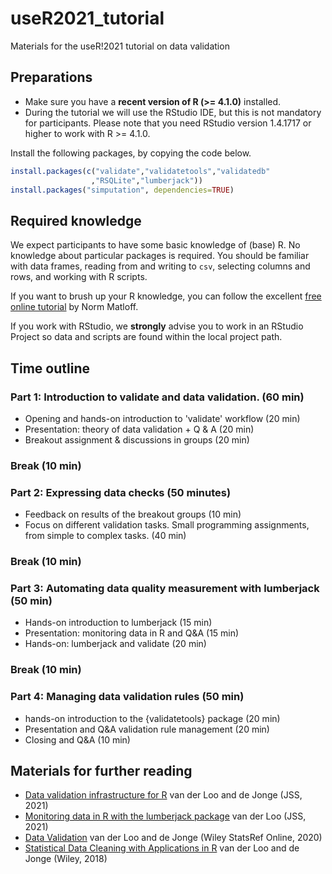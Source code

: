# useR2021_tutorial
Materials for the useR!2021 tutorial on data validation


## Preparations

- Make sure you have a **recent version of R (>= 4.1.0)** installed. 
- During the tutorial we will use the RStudio IDE, but this is
  not mandatory for participants. Please note that you need RStudio
  version 1.4.1717 or higher to work with R >= 4.1.0.


Install the following packages, by copying the code below.

```r
install.packages(c("validate","validatetools","validatedb"
                  ,"RSQLite","lumberjack"))
install.packages("simputation", dependencies=TRUE)
```


## Required knowledge

We expect participants to have some basic knowledge of (base) R.  No knowledge
about particular packages is required. You should be familiar with data frames,
reading from and writing to `csv`, selecting columns and rows, and working with
R scripts.

If  you want to brush up your R knowledge, you can follow the excellent [free
online tutorial](https://github.com/matloff/fasteR) by Norm Matloff.


If you work with RStudio, we **strongly** advise you to work in an RStudio
Project so data and scripts are found within the local project path.



## Time outline


### Part 1: Introduction to validate and data validation. (60 min)

- Opening and hands-on introduction to 'validate' workflow (20 min)
- Presentation: theory of data validation + Q & A (20 min)
- Breakout assignment & discussions in groups (20 min)

### Break (10 min)

### Part 2: Expressing data checks (50 minutes)

- Feedback on results of the breakout groups (10 min)
- Focus on different validation tasks. Small programming 
  assignments, from simple to complex tasks.  (40 min)


### Break (10 min)

### Part 3: Automating data quality measurement with lumberjack (50 min)

- Hands-on introduction to lumberjack (15 min)
- Presentation: monitoring data in R and  Q&A (15 min)
- Hands-on: lumberjack and validate  (20 min)

### Break (10 min)

### Part 4: Managing data validation rules (50 min)

- hands-on introduction to the {validatetools} package (20 min)
- Presentation and Q&A validation rule management (20 min)
- Closing and Q&A (10 min)


## Materials for further reading

- [Data validation infrastructure for R](https://www.jstatsoft.org/index.php/jss/article/view/v097i10/v97i10.pdf) van der Loo and de Jonge (JSS, 2021)
- [Monitoring data in R with the lumberjack package](https://www.jstatsoft.org/index.php/jss/article/view/v098i01/v98i01.pdf) van der Loo (JSS, 2021)
- [Data Validation](https://arxiv.org/pdf/2012.12028) van der Loo and de Jonge (Wiley StatsRef Online, 2020)
- [Statistical Data Cleaning with Applications in R](https://www.wiley.com/en-us/Statistical+Data+Cleaning+with+Applications+in+R-p-9781118897157) van der Loo and de Jonge (Wiley, 2018)



